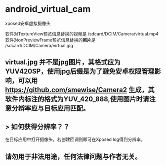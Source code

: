 # android_virtual_cam
xposed安卓虚拟摄像头

软件对TextureView预览信息替换的视频是 /sdcard/DCIM/Camera/virtual.mp4
软件对onPreviewFrame预览信息替换的**照片**是 /sdcard/DCIM/Camera/virtual.jpg
## virtual.jpg 并不是jpg图片，其格式应为YUV420SP，使用jpg后缀是为了避免安卓权限管理影响，可以用 https://github.com/smewise/Camera2 生成，其软件内标注的格式为YUV_420_888,使用图片时请注意分辨率应与目标应用匹配。
## > 如何获得分辨率？？
在目标应用中打开摄像头，若创建回调则即可在Xposed log得到分辨率。

## 请勿用于非法用途，任何法律问题与作者无关。
